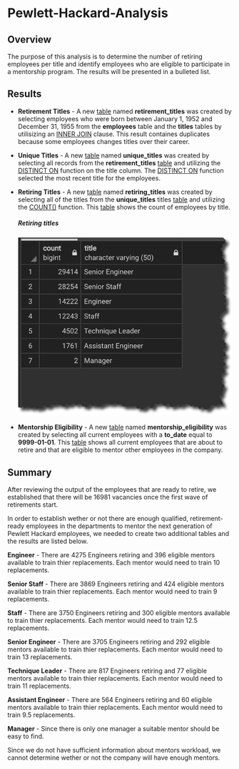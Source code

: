 # Pewlett-Hackard-Analysis

## Overview
The purpose of this analysis is to determine the number of retiring employees per title and identify employees who are eligible to participate in a mentorship program. The results will be presented in a bulleted list.


## Results

* **Retirement Titles** - A new [table](https://w3resource.com/PostgreSQL/create-table.php) named **retirement_titles** was created by selecting employees who were born between January 1, 1952 and December 31, 1955 from the **employees** table and the **titles** tables by utilisizing an [INNER JOIN](https://www.w3resource.com/PostgreSQL/postgresql-inner-join.php) clause.  This result containes duplicates because some employees changes titles over their career.

* **Unique Titles** - A new [table](https://w3resource.com/PostgreSQL/create-table.php) named **unique_titles** was created by selecting all records from the **retirement_titles** [table](https://w3resource.com/PostgreSQL/create-table.php) and utilizing the [DISTINCT ON](https://www.geekytidbits.com/postgres-distinct-on/)  function on the title column.  The [DISTINCT ON](https://www.geekytidbits.com/postgres-distinct-on/) function selected the most recent title for the employees.

* **Retiring Titles** - A new [table](https://w3resource.com/PostgreSQL/create-table.php) named **retiring_titles** was created by selecting all of the titles from the **unique_titles** titles [table](https://w3resource.com/PostgreSQL/create-table.php) and utilizing the [COUNT()](https://w3resource.com/PostgreSQL/postgresql-count-function.php) function.  This [table](https://w3resource.com/PostgreSQL/create-table.php) shows the count of employees by title.

  ##### Retiring titles
  ![image_name](https://github.com/jh2010/Pewlett-Hackard-Analysis/blob/master/images/retiring_employees_title_count.png)

* **Mentorship Eligibility** - A new [table](https://w3resource.com/PostgreSQL/create-table.php) named **mentorship_eligibility** was created by selecting all current employees with a **to_date** equal to **9999-01-01**.  This [table](https://w3resource.com/PostgreSQL/create-table.php) shows all current employees that are about to retire and that are eligible to mentor other employees in the company.


## Summary
After reviewing the output of the employees that are ready to retire, we established that there will be 16981 vacancies once the first wave of retirements start.

In order to establish wether or not there are enough qualified, retirement-ready employees in the departments to mentor the next generation of Pewlett Hackard employees, we needed to create two additional tables and the results are listed below.

**Engineer** - There are 4275 Engineers retiring and 396 eligible mentors available to train thier replacements.  Each mentor would need to train 10 replacements.

**Senior Staff** - There are 3869 Engineers retiring and 424 eligible mentors available to train thier replacements.  Each mentor would need to train 9 replacements.

**Staff** - There are 3750 Engineers retiring and 300 eligible mentors available to train thier replacements.  Each mentor would need to train 12.5 replacements.

**Senior Engineer** - There are 3705 Engineers retiring and 292 eligible mentors available to train thier replacements.  Each mentor would need to train 13 replacements.

**Technique Leader** - There are 817 Engineers retiring and 77 eligible mentors available to train thier replacements.  Each mentor would need to train 11 replacements.

**Assistant Engineer** - There are 564 Engineers retiring and 60 eligible mentors available to train thier replacements.  Each mentor would need to train 9.5 replacements.

**Manager** - Since there is only one manager a suitable mentor should be easy to find.

Since we do not have sufficient information about mentors workload, we cannot determine wether or not the company will have enough mentors.
